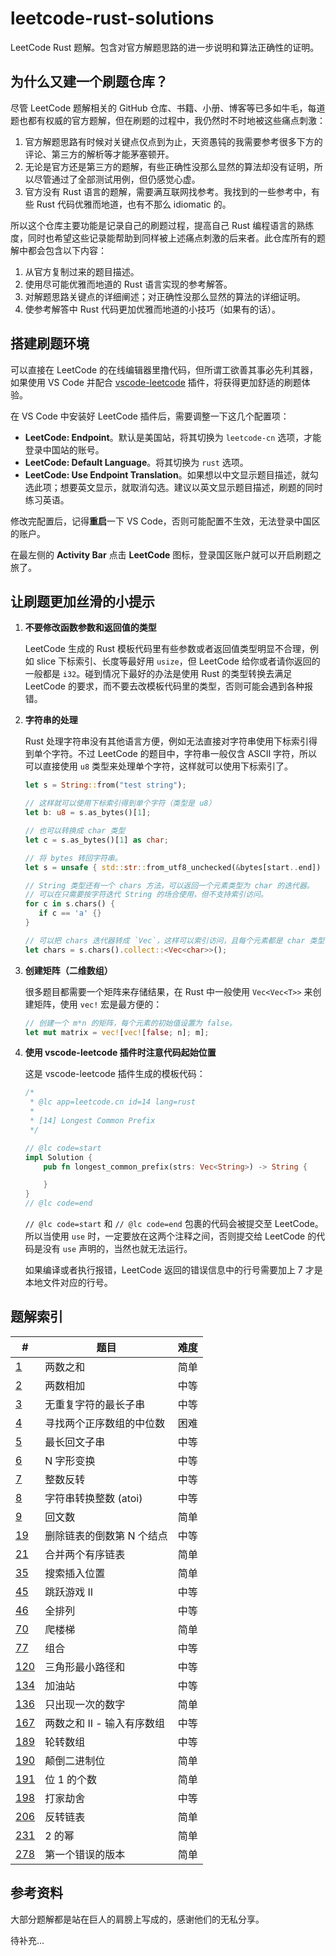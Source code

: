 # leetcode-rust-solutions

LeetCode Rust 题解。包含对官方解题思路的进一步说明和算法正确性的证明。

## 为什么又建一个刷题仓库？

尽管 LeetCode 题解相关的 GitHub 仓库、书籍、小册、博客等已多如牛毛，每道题也都有权威的官方题解，但在刷题的过程中，我仍然时不时地被这些痛点刺激：

1. 官方解题思路有时候对关键点仅点到为止，天资愚钝的我需要参考很多下方的评论、第三方的解析等才能茅塞顿开。
2. 无论是官方还是第三方的题解，有些正确性没那么显然的算法却没有证明，所以尽管通过了全部测试用例，但仍感觉心虚。
3. 官方没有 Rust 语言的题解，需要满互联网找参考。我找到的一些参考中，有些 Rust 代码优雅而地道，也有不那么 idiomatic 的。

所以这个仓库主要功能是记录自己的刷题过程，提高自己 Rust 编程语言的熟练度，同时也希望这些记录能帮助到同样被上述痛点刺激的后来者。此仓库所有的题解中都会包含以下内容：

1. 从官方复制过来的题目描述。
2. 使用尽可能优雅而地道的 Rust 语言实现的参考解答。
3. 对解题思路关键点的详细阐述；对正确性没那么显然的算法的详细证明。
4. 使参考解答中 Rust 代码更加优雅而地道的小技巧（如果有的话）。

## 搭建刷题环境

可以直接在 LeetCode 的在线编辑器里撸代码，但所谓工欲善其事必先利其器，如果使用 VS Code 并配合 [vscode-leetcode](https://github.com/LeetCode-OpenSource/vscode-leetcode) 插件，将获得更加舒适的刷题体验。

在 VS Code 中安装好 LeetCode 插件后，需要调整一下这几个配置项：

- **LeetCode: Endpoint**。默认是美国站，将其切换为 `leetcode-cn` 选项，才能登录中国站的账号。
- **LeetCode: Default Language**。将其切换为 `rust` 选项。
- **LeetCode: Use Endpoint Translation**。如果想以中文显示题目描述，就勾选此项；想要英文显示，就取消勾选。建议以英文显示题目描述，刷题的同时练习英语。

修改完配置后，记得**重启**一下 VS Code，否则可能配置不生效，无法登录中国区的账户。

在最左侧的 **Activity Bar** 点击 **LeetCode** 图标，登录国区账户就可以开启刷题之旅了。

## 让刷题更加丝滑的小提示

1. **不要修改函数参数和返回值的类型**

   LeetCode 生成的 Rust 模板代码里有些参数或者返回值类型明显不合理，例如 slice 下标索引、长度等最好用 `usize`，但 LeetCode 给你或者请你返回的一般都是 `i32`。碰到情况下最好的办法是使用 Rust 的类型转换去满足 LeetCode 的要求，而不要去改模板代码里的类型，否则可能会遇到各种报错。

2. **字符串的处理**

   Rust 处理字符串没有其他语言方便，例如无法直接对字符串使用下标索引得到单个字符。不过 LeetCode 的题目中，字符串一般仅含 ASCII 字符，所以可以直接使用 `u8` 类型来处理单个字符，这样就可以使用下标索引了。

   ```rust
   let s = String::from("test string");

   // 这样就可以使用下标索引得到单个字符（类型是 u8）
   let b: u8 = s.as_bytes()[1];

   // 也可以转换成 char 类型
   let c = s.as_bytes()[1] as char;

   // 将 bytes 转回字符串。
   let s = unsafe { std::str::from_utf8_unchecked(&bytes[start..end]) }.to_string();

   // String 类型还有一个 chars 方法，可以返回一个元素类型为 char 的迭代器。
   // 可以在只需要按字符迭代 String 的场合使用，但不支持索引访问。
   for c in s.chars() {
      if c == 'a' {}
   }

   // 可以把 chars 迭代器转成 `Vec`，这样可以索引访问，且每个元素都是 char 类型，操作起来比较方便，但缺点是需要复制一遍字符串。
   let chars = s.chars().collect::<Vec<char>>();
   ```

3. **创建矩阵（二维数组）**

   很多题目都需要一个矩阵来存储结果，在 Rust 中一般使用 `Vec<Vec<T>>` 来创建矩阵，使用 `vec!` 宏是最方便的：

   ```rust
   // 创建一个 m*n 的矩阵，每个元素的初始值设置为 false。
   let mut matrix = vec![vec![false; n]; m];
   ```

4. **使用 vscode-leetcode 插件时注意代码起始位置**

   这是 vscode-leetcode 插件生成的模板代码：

   ```rust
   /*
    * @lc app=leetcode.cn id=14 lang=rust
    *
    * [14] Longest Common Prefix
    */

   // @lc code=start
   impl Solution {
       pub fn longest_common_prefix(strs: Vec<String>) -> String {

       }
   }
   // @lc code=end
   ```

   `// @lc code=start` 和 `// @lc code=end` 包裹的代码会被提交至 LeetCode。所以当使用 `use` 时，一定要放在这两个注释之间，否则提交给 LeetCode 的代码是没有 `use` 声明的，当然也就无法运行。

   如果编译或者执行报错，LeetCode 返回的错误信息中的行号需要加上 7 才是本地文件对应的行号。

## 题解索引

| #       | 题目                       | 难度 |
| ------- | -------------------------- | ---- |
| [1][]   | 两数之和                   | 简单 |
| [2][]   | 两数相加                   | 中等 |
| [3][]   | 无重复字符的最长子串       | 中等 |
| [4][]   | 寻找两个正序数组的中位数   | 困难 |
| [5][]   | 最长回文子串               | 中等 |
| [6][]   | N 字形变换                 | 中等 |
| [7][]   | 整数反转                   | 中等 |
| [8][]   | 字符串转换整数 (atoi)      | 中等 |
| [9][]   | 回文数                     | 简单 |
| [19][]  | 删除链表的倒数第 N 个结点  | 中等 |
| [21][]  | 合并两个有序链表           | 简单 |
| [35][]  | 搜索插入位置               | 简单 |
| [45][]  | 跳跃游戏 II                | 中等 |
| [46][]  | 全排列                     | 中等 |
| [70][]  | 爬楼梯                     | 简单 |
| [77][]  | 组合                       | 中等 |
| [120][] | 三角形最小路径和           | 中等 |
| [134][] | 加油站                     | 中等 |
| [136][] | 只出现一次的数字           | 简单 |
| [167][] | 两数之和 II - 输入有序数组 | 中等 |
| [189][] | 轮转数组                   | 中等 |
| [190][] | 颠倒二进制位               | 简单 |
| [191][] | 位 1 的个数                | 简单 |
| [198][] | 打家劫舍                   | 中等 |
| [206][] | 反转链表                   | 简单 |
| [231][] | 2 的幂                     | 简单 |
| [278][] | 第一个错误的版本           | 简单 |

[1]: ./solutions/1.%20%E4%B8%A4%E6%95%B0%E4%B9%8B%E5%92%8C.md
[2]: ./solutions/2.%20%E4%B8%A4%E6%95%B0%E7%9B%B8%E5%8A%A0.md
[3]: ./solutions/3.%20%E6%97%A0%E9%87%8D%E5%A4%8D%E5%AD%97%E7%AC%A6%E7%9A%84%E6%9C%80%E9%95%BF%E5%AD%90%E4%B8%B2.md
[4]: ./solutions/4.%20%E5%AF%BB%E6%89%BE%E4%B8%A4%E4%B8%AA%E6%AD%A3%E5%BA%8F%E6%95%B0%E7%BB%84%E7%9A%84%E4%B8%AD%E4%BD%8D%E6%95%B0.md
[5]: ./solutions/5.%20%E6%9C%80%E9%95%BF%E5%9B%9E%E6%96%87%E5%AD%90%E4%B8%B2.md
[6]: ./solutions/6.%20N%20%E5%AD%97%E5%BD%A2%E5%8F%98%E6%8D%A2.md
[7]: ./solutions/7.%20%E6%95%B4%E6%95%B0%E5%8F%8D%E8%BD%AC.md
[8]: ./solutions/8.%20%E5%AD%97%E7%AC%A6%E4%B8%B2%E8%BD%AC%E6%8D%A2%E6%95%B4%E6%95%B0%20(atoi).md
[9]: ./solutions/9.%20%E5%9B%9E%E6%96%87%E6%95%B0.md
[19]: ./solutions/19.%20删除链表的倒数第%20N%20个结点.md
[21]: ./solutions/21.%20合并两个有序链表.md
[35]: ./solutions/35.%20搜索插入位置.md
[45]: ./solutions/45.%20跳跃游戏%20II.md
[46]: ./solutions/46.%20全排列.md
[70]: ./solutions/70.%20爬楼梯.md
[77]: ./solutions/77.%20组合.md
[120]: ./solutions/120.%20三角形最小路径和.md
[134]: ./solutions/134.%20加油站.md
[136]: ./solutions/136.%20只出现一次的数字.md
[167]: ./solutions/167.%20两数之和%20II%20-%20输入有序数组.md
[189]: ./solutions/189.%20轮转数组.md
[190]: ./solutions/190.%20颠倒二进制位.md
[191]: ./solutions/191.%20位1的个数.md
[198]: ./solutions/198.%20打家劫舍.md
[206]: ./solutions/206.%20反转链表.md
[231]: ./solutions/231.%202%20的幂.md
[278]: ./solutions/278.%20第一个错误的版本.md

## 参考资料

大部分题解都是站在巨人的肩膀上写成的，感谢他们的无私分享。

待补充...
